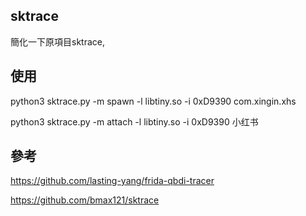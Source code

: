 ## sktrace
簡化一下原項目sktrace, 


## 使用
python3 sktrace.py  -m spawn   -l libtiny.so  -i 0xD9390  com.xingin.xhs

python3 sktrace.py  -m attach  -l libtiny.so  -i 0xD9390  小红书

## 參考
https://github.com/lasting-yang/frida-qbdi-tracer

https://github.com/bmax121/sktrace